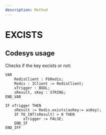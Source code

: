 ```yaml
---
description: Method
---
```


# EXCISTS

## Codesys usage

Checks if the key excists or not:

```
VAR	
	RedisClient : FbRedis;
	Redis : IClient := RedisClient;
	xTrigger : BOOL;
	sResult, sKey : STRING;
END_VAR
```

```
IF xTrigger THEN	
	sResult := Redis.exists(asKey:= asKey);
	IF TO_INT(sResult) > 0 THEN
		xTrigger := FALSE;
	END_IF
END_IFF
```

